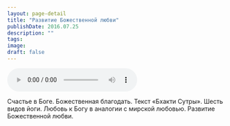 ```yaml
---
layout: page-detail
title: "Развитие Божественной любви"
publishDate: 2016.07.25
description: ""
tags:
image:
draft: false
---
```


<audio title="2016.07.25 - Развитие Божественной любви.mp3" src="/upload/iblock/7b8/7b8b3b5f58f3c9a894b92b42d259ab95.mp3" controls=""></audio>

 Счастье в Боге. Божественная благодать. Текст «Бхакти Сутры». Шесть видов йоги. Любовь к Богу в аналогии с мирской любовью. Развитие Божественной любви. 

  
